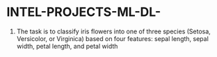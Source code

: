 # INTEL-PROJECTS-ML-DL-
1. The task is to classify iris flowers into one of three species (Setosa, Versicolor, or Virginica) based on four features: sepal length, sepal width, petal length, and petal width 
